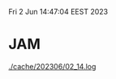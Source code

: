 Fri  2 Jun 14:47:04 EEST 2023
# JAM
<a href='./cache/202306/02_14.log'>./cache/202306/02_14.log</a>
